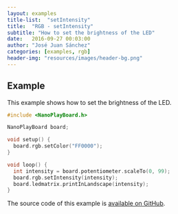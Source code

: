 ```yaml
---
layout: examples
title-list:  "setIntensity"
title:  "RGB - setIntensity"
subtitle: "How to set the brightness of the LED"
date:   2016-09-27 00:03:00
author: "José Juan Sánchez"
categories: [examples, rgb]
header-img: "resources/images/header-bg.png"
---
```


## Example
This example shows how to set the brightness of the LED.

```c++
#include <NanoPlayBoard.h>

NanoPlayBoard board;

void setup() {
  board.rgb.setColor("FF0000");
}

void loop() {
  int intensity = board.potentiometer.scaleTo(0, 99);
  board.rgb.setIntensity(intensity);
  board.ledmatrix.printInLandscape(intensity);
}
```

The source code of this example is [available on GitHub][1].

[1]: https://github.com/josejuansanchez/NanoPlayBoard-Arduino-Library/tree/master/examples